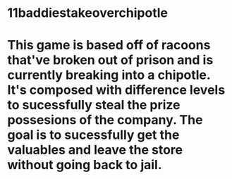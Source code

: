 # 11baddiestakeoverchipotle
# This game is based off of racoons that've broken out of prison and is currently breaking into a chipotle. It's composed with difference levels to sucessfully steal the prize possesions of the company. The goal is to sucessfully get the valuables and leave the store without going back to jail.
